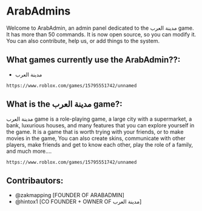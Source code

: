 # ArabAdmins
Welcome to ArabAdmin, an admin panel dedicated to the مدينة العرب game. It has more than 50 commands. It is now open source, so you can modify it. You can also contribute, help us, or add things to the system. 

## What games currently use the ArabAdmin??:
- مدينة العرب
```
https://www.roblox.com/games/15795551742/unnamed
```

## What is the مدينة العرب game?:
مدينة العرب game is a role-playing game, a large city with a supermarket, a bank, luxurious houses, and many features that you can explore yourself in the game. It is a game that is worth trying with your friends, or to make movies in the game, You can also create skins, communicate with other players, make friends and get to know each other, play the role of a family, and much more....

```
https://www.roblox.com/games/15795551742/unnamed
```

## Contribautors:
- @zakmapping [FOUNDER OF ARABADMIN]
- @hintox1 [CO FOUNDER + OWNER OF مدينة العرب]